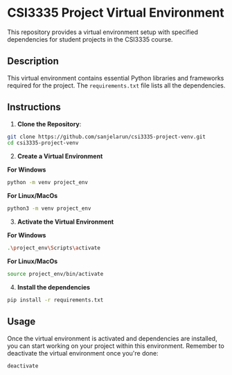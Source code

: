 # CSI3335 Project Virtual Environment

This repository provides a virtual environment setup with specified dependencies for student projects in the CSI3335 course.

## Description

This virtual environment contains essential Python libraries and frameworks required for the project. The `requirements.txt` file lists all the dependencies.

## Instructions


1. **Clone the Repository**:

```bash
git clone https://github.com/sanjelarun/csi3335-project-venv.git
cd csi3335-project-venv
```

2. **Create a Virtual Environment**

**For Windows**
```bash
python -m venv project_env
```
**For Linux/MacOs**
```bash
python3 -m venv project_env

```
3. **Activate the Virtual Environment**

**For Windows**
```bash
.\project_env\Scripts\activate
```
**For Linux/MacOs**
```bash
source project_env/bin/activate
```

4. **Install the dependencies**
```bash
pip install -r requirements.txt
```

## Usage

Once the virtual environment is activated and dependencies are installed, you can start working on your project within this environment. Remember to deactivate the virtual environment once you're done:

```bash
deactivate
```
